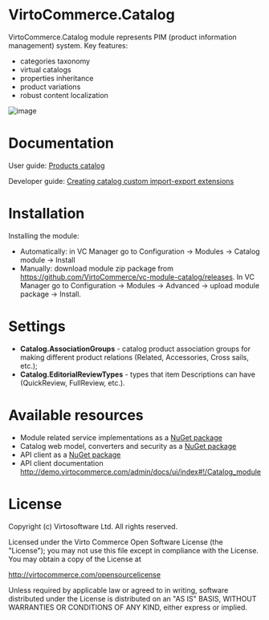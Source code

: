 # VirtoCommerce.Catalog
VirtoCommerce.Catalog module represents PIM (product information management) system.
Key features:
* categories taxonomy
* virtual catalogs
* properties inheritance
* product variations 
* robust content localization

![image](https://cloud.githubusercontent.com/assets/7566324/15540050/edd41b2e-2285-11e6-8962-a173e002ace7.png)

# Documentation
User guide: <a href="http://docs.virtocommerce.com/display/vc2userguide/Products+catalog" target="_blank"> Products catalog</a>

Developer guide: <a href="http://docs.virtocommerce.com/display/vc2devguide/Creating+catalog+custom+import-export+extensions" target="_blank"> Creating catalog custom import-export extensions</a>

# Installation
Installing the module:
* Automatically: in VC Manager go to Configuration -> Modules -> Catalog module -> Install
* Manually: download module zip package from https://github.com/VirtoCommerce/vc-module-catalog/releases. In VC Manager go to Configuration -> Modules -> Advanced -> upload module package -> Install.

# Settings
* **Catalog.AssociationGroups** - catalog product association groups for making different product relations (Related, Accessories, Cross sails, etc.);
* **Catalog.EditorialReviewTypes** - types that item Descriptions can have (QuickReview, FullReview, etc.).

# Available resources
* Module related service implementations as a <a href="https://www.nuget.org/packages/VirtoCommerce.CatalogModule.Data" target="_blank">NuGet package</a>
* Catalog web model, converters and security as a <a href="https://www.nuget.org/packages/VirtoCommerce.CatalogModule.Web.Core" target="_blank">NuGet package</a>
* API client as a <a href="https://www.nuget.org/packages/VirtoCommerce.CatalogModule.Client" target="_blank">NuGet package</a>
* API client documentation http://demo.virtocommerce.com/admin/docs/ui/index#!/Catalog_module

# License
Copyright (c) Virtosoftware Ltd.  All rights reserved.

Licensed under the Virto Commerce Open Software License (the "License"); you
may not use this file except in compliance with the License. You may
obtain a copy of the License at

http://virtocommerce.com/opensourcelicense

Unless required by applicable law or agreed to in writing, software
distributed under the License is distributed on an "AS IS" BASIS,
WITHOUT WARRANTIES OR CONDITIONS OF ANY KIND, either express or
implied.
